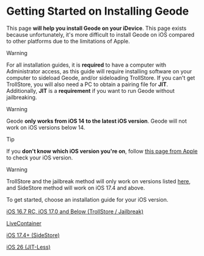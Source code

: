 # Getting Started on Installing Geode
This page **will help you install Geode on your iDevice**. This page exists because unfortunately, it's more difficult to install Geode on iOS compared to other platforms due to the limitations of Apple.

> [!WARNING]
> For all installation guides, it is **required** to have a computer with Administrator access, as this guide will require installing software on your computer to sideload Geode, and/or sideloading TrollStore. If you can't get TrollStore, you will also need a PC to obtain a pairing file for **JIT**. Additionally, **JIT** is a **__requirement__** if you want to run Geode without jailbreaking.

> [!WARNING]
> Geode **only works from iOS 14 to the latest iOS version**. Geode will not work on iOS versions below 14.

> [!TIP]
> If you **don't know which iOS version you're on**, follow [this page from Apple](https://support.apple.com/en-us/109065) to check your iOS version.

> [!WARNING]
> TrollStore and the jailbreak method will only work on versions listed [here](https://ios.cfw.guide/installing-trollstore/), and SideStore method will work on iOS 17.4 and above.

To get started, choose an installation guide for your iOS version.

[iOS 16.7 RC, iOS 17.0 and Below (TrollStore / Jailbreak)](/OLD-IOS-INSTALL.md)

[LiveContainer](/LIVECONTAINER-INSTALL-GUIDE.md)

[iOS 17.4+ (SideStore)](/MODERN-IOS-INSTALL.md)

[iOS 26 (JIT-Less)](/JITLESS-INSTALL-GUIDE.md)